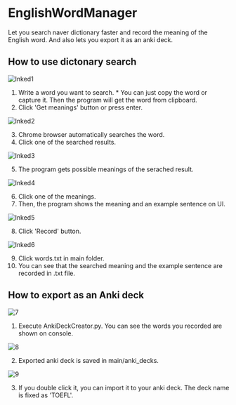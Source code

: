 # EnglishWordManager
 Let you search naver dictionary faster and record the meaning of the English word. And also lets you export it as an anki deck.
 
## How to use dictonary search

![Inked1](https://github.com/cjsj166/EnglishWordManager/assets/94033188/7746d304-e754-4dfc-8b48-d07a879952a7)

1. Write a word you want to search. * You can just copy the word or capture it. Then the program will get the word from clipboard.
2. Click 'Get meanings' button or press enter.

![Inked2](https://github.com/cjsj166/EnglishWordManager/assets/94033188/d115d298-af95-4446-a284-053f819cf6e9)

3. Chrome browser automatically searches the word.
4. Click one of the searched results.

![Inked3](https://github.com/cjsj166/EnglishWordManager/assets/94033188/5e323784-e301-49d2-890e-490a2aad5bcb)

5. The program gets possible meanings of the serached result.

![Inked4](https://github.com/cjsj166/EnglishWordManager/assets/94033188/5c9723d1-f070-4ae5-818f-a30403a832e8)

6. Click one of the meanings.
7. Then, the program shows the meaning and an example sentence on UI.

![Inked5](https://github.com/cjsj166/EnglishWordManager/assets/94033188/fde93d21-8130-467c-b033-84dfbd8737e8)

8. Click 'Record' button.

![Inked6](https://github.com/cjsj166/EnglishWordManager/assets/94033188/02f88360-f386-4fca-9209-9b089520cde2)

9. Click words.txt in main folder.
10. You can see that the searched meaning and the example sentence are recorded in .txt file.

## How to export as an Anki deck

![7](https://github.com/cjsj166/EnglishWordManager/assets/94033188/55800aba-0ae3-4423-a902-77a0a924160d)

1. Execute AnkiDeckCreator.py. You can see the words you recorded are shown on console.

![8](https://github.com/cjsj166/EnglishWordManager/assets/94033188/53aae0c0-c2de-48a7-aea6-b7a7b987e3be)

2. Exported anki deck is saved in main/anki_decks.

![9](https://github.com/cjsj166/EnglishWordManager/assets/94033188/27a8e9d0-d592-4b79-950d-1d7c139965a7)

3. If you double click it, you can import it to your anki deck. The deck name is fixed as 'TOEFL'.
